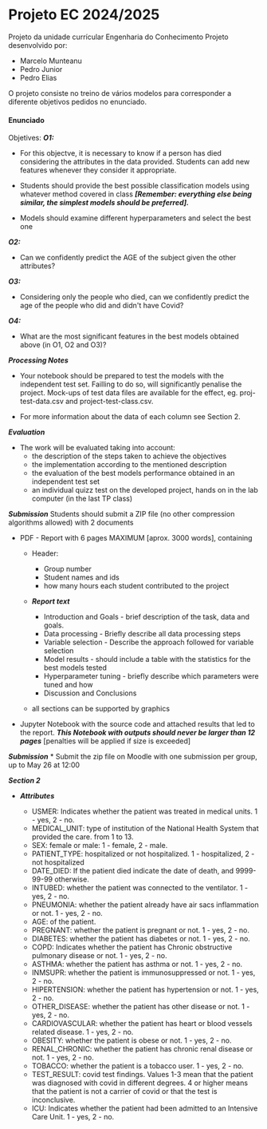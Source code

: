 # Projeto EC 2024/2025
Projeto da unidade currícular Engenharia do Conhecimento
Projeto desenvolvido por:
* Marcelo Munteanu
* Pedro Junior
* Pedro Elias

O projeto consiste no treino de vários modelos para corresponder a diferente objetivos pedidos no enunciado.

#### Enunciado
Objetives:
***O1:***
* For this objectve, it is necessary to know if a person has died considering the attributes in the data provided. Students can add new features whenever they consider it appropriate.

* Students should provide the best possible classification models using whatever method covered in class ***[Remember: everything else being similar, the simplest models should be preferred].***

* Models should examine different hyperparameters and select the best one

***O2:***
* Can we confidently predict the AGE of the subject given the other attributes?

***O3:***
* Considering only the people who died, can we confidently predict the age of the people who did and didn't have Covid?

***O4:***
* What are the most significant features in the best models obtained above (in O1, O2 and O3)?

***Processing Notes***
* Your notebook should be prepared to test the models with the independent test set.  Failling to do so, will significantly penalise the project.  Mock-ups of test data files are available for the effect, eg. proj-test-data.csv and project-test-class.csv.

* For more information about the data of each column see Section 2.

***Evaluation***
* The work will be evaluated taking into account:
    * the description of the steps taken to achieve the objectives
    * the implementation according to the mentioned description
    * the evaluation of the best models performance obtained in an independent test set
    * an individual quizz test on the developed project, hands on in the lab computer (in the last TP class)

***Submission***
Students should submit a ZIP file (no other compression algorithms allowed) with 2 documents

* PDF - Report with 6 pages MAXIMUM [aprox. 3000 words], containing
    * Header:
        * Group number
        * Student names and ids
        * how many hours each student contributed to the project

    * ***Report text***

        * Introduction and Goals - brief description of the task, data and goals.
        * Data processing - Briefly describe all data processing steps
        * Variable selection - Describe the approach followed for variable selection
        * Model results - should include a table with the statistics for the best models tested
        * Hyperparameter tuning - briefly describe which parameters were tuned and how
        * Discussion and Conclusions
    * all sections can be supported by graphics
* Jupyter Notebook with the source code and attached results that led to the report. ***This Notebook with outputs should never be larger than 12 pages*** [penalties will be applied if size is exceeded]

***Submission***
    * Submit the zip file on Moodle with one submission per group, up to May 26 at 12:00

***Section 2***

* ***Attributes***

    * USMER: Indicates whether the patient was treated in medical units. 1 - yes, 2 - no.
    * MEDICAL_UNIT: type of institution of the National Health System that provided the care. from 1 to 13.
    * SEX: female or male: 1 - female, 2 - male.
    * PATIENT_TYPE: hospitalized or not hospitalized. 1 - hospitalized, 2 - not hospitalized
    * DATE_DIED: If the patient died indicate the date of death, and 9999-99-99 otherwise.
    * INTUBED: whether the patient was connected to the ventilator. 1 - yes, 2 - no.
    * PNEUMONIA: whether the patient already have air sacs inflammation or not. 1 - yes, 2 - no.
    * AGE: of the patient.
    * PREGNANT: whether the patient is pregnant or not. 1 - yes, 2 - no.
    * DIABETES: whether the patient has diabetes or not. 1 - yes, 2 - no.
    * COPD: Indicates whether the patient has Chronic obstructive pulmonary disease or not. 1 - yes, 2 - no.
    * ASTHMA: whether the patient has asthma or not. 1 - yes, 2 - no.
    * INMSUPR: whether the patient is immunosuppressed or not. 1 - yes, 2 - no.
    * HIPERTENSION: whether the patient has hypertension or not. 1 - yes, 2 - no.
    * OTHER_DISEASE: whether the patient has other disease or not. 1 - yes, 2 - no.
    * CARDIOVASCULAR: whether the patient has heart or blood vessels related disease. 1 - yes, 2 - no.
    * OBESITY: whether the patient is obese or not. 1 - yes, 2 - no.
    * RENAL_CHRONIC: whether the patient has chronic renal disease or not. 1 - yes, 2 - no.
    * TOBACCO: whether the patient is a tobacco user. 1 - yes, 2 - no.
    * TEST_RESULT: covid test findings. Values 1-3 mean that the patient was diagnosed with covid in different degrees. 4 or higher means that the patient is not a carrier of covid or that the test is inconclusive.
    * ICU: Indicates whether the patient had been admitted to an Intensive Care Unit. 1 - yes, 2 - no.




